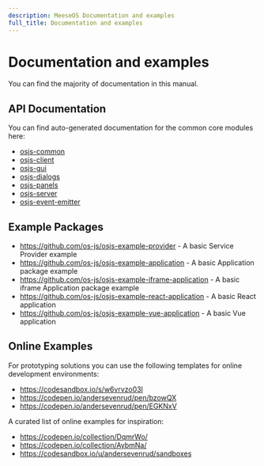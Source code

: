 ```yaml
---
description: MeeseOS Documentation and examples
full_title: Documentation and examples
---
```


# Documentation and examples

You can find the majority of documentation in this manual.

## API Documentation

You can find auto-generated documentation for the common core modules here:

* [osjs-common](https://manual.os-js.org/api/osjs-common/)
* [osjs-client](https://manual.os-js.org/api/osjs-client/)
* [osjs-gui](https://manual.os-js.org/api/osjs-gui/)
* [osjs-dialogs](https://manual.os-js.org/api/osjs-dialogs/)
* [osjs-panels](https://manual.os-js.org/api/osjs-panels/)
* [osjs-server](https://manual.os-js.org/api/osjs-server/)
* [osjs-event-emitter](https://manual.os-js.org/api/osjs-event-emitter/)

## Example Packages

* https://github.com/os-js/osjs-example-provider - A basic Service Provider example
* https://github.com/os-js/osjs-example-application - A basic Application package example
* https://github.com/os-js/osjs-example-iframe-application - A basic iframe Application package example
* https://github.com/os-js/osjs-example-react-application - A basic React application
* https://github.com/os-js/osjs-example-vue-application - A basic Vue application

## Online Examples

For prototyping solutions you can use the following templates for online development environments:

* https://codesandbox.io/s/w6vrvzo03l
* https://codepen.io/andersevenrud/pen/bzowQX
* https://codepen.io/andersevenrud/pen/EGKNxV

A curated list of online examples for inspiration:

* https://codepen.io/collection/DqmrWo/
* https://codepen.io/collection/AybmNa/
* https://codesandbox.io/u/andersevenrud/sandboxes
